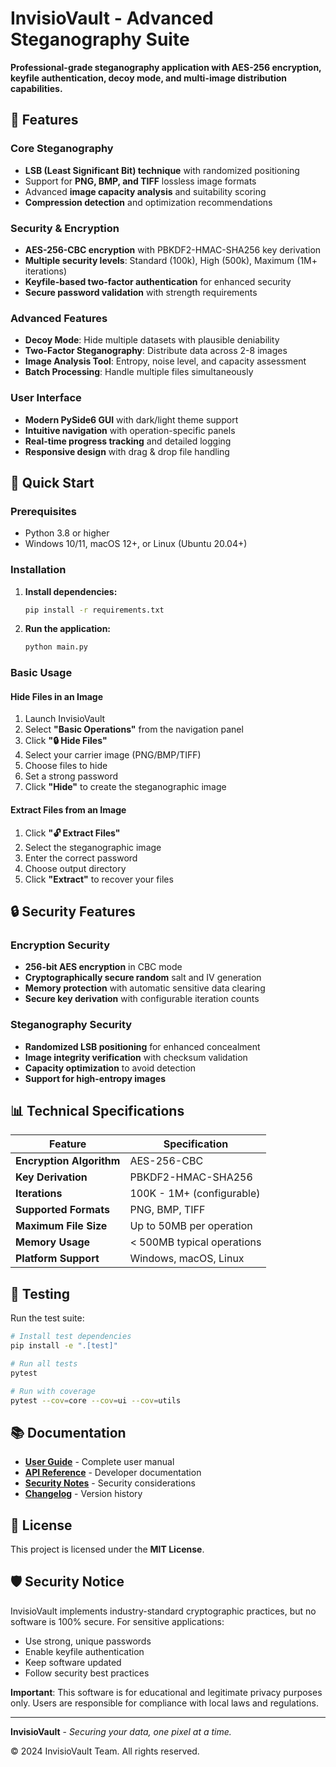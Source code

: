 # InvisioVault - Advanced Steganography Suite

**Professional-grade steganography application with AES-256 encryption, keyfile authentication, decoy mode, and multi-image distribution capabilities.**

## 🌟 Features

### Core Steganography
- **LSB (Least Significant Bit) technique** with randomized positioning
- Support for **PNG, BMP, and TIFF** lossless image formats
- Advanced **image capacity analysis** and suitability scoring
- **Compression detection** and optimization recommendations

### Security & Encryption
- **AES-256-CBC encryption** with PBKDF2-HMAC-SHA256 key derivation
- **Multiple security levels**: Standard (100k), High (500k), Maximum (1M+ iterations)
- **Keyfile-based two-factor authentication** for enhanced security
- **Secure password validation** with strength requirements

### Advanced Features
- **Decoy Mode**: Hide multiple datasets with plausible deniability
- **Two-Factor Steganography**: Distribute data across 2-8 images
- **Image Analysis Tool**: Entropy, noise level, and capacity assessment
- **Batch Processing**: Handle multiple files simultaneously

### User Interface
- **Modern PySide6 GUI** with dark/light theme support
- **Intuitive navigation** with operation-specific panels
- **Real-time progress tracking** and detailed logging
- **Responsive design** with drag & drop file handling

## 🚀 Quick Start

### Prerequisites
- Python 3.8 or higher
- Windows 10/11, macOS 12+, or Linux (Ubuntu 20.04+)

### Installation

1. **Install dependencies:**
   ```bash
   pip install -r requirements.txt
   ```

2. **Run the application:**
   ```bash
   python main.py
   ```

### Basic Usage

#### Hide Files in an Image
1. Launch InvisioVault
2. Select **"Basic Operations"** from the navigation panel
3. Click **"🔒 Hide Files"**
4. Select your carrier image (PNG/BMP/TIFF)
5. Choose files to hide
6. Set a strong password
7. Click **"Hide"** to create the steganographic image

#### Extract Files from an Image
1. Click **"🔓 Extract Files"**
2. Select the steganographic image
3. Enter the correct password
4. Choose output directory
5. Click **"Extract"** to recover your files

## 🔒 Security Features

### Encryption Security
- **256-bit AES encryption** in CBC mode
- **Cryptographically secure random** salt and IV generation
- **Memory protection** with automatic sensitive data clearing
- **Secure key derivation** with configurable iteration counts

### Steganography Security
- **Randomized LSB positioning** for enhanced concealment
- **Image integrity verification** with checksum validation
- **Capacity optimization** to avoid detection
- **Support for high-entropy images**

## 📊 Technical Specifications

| Feature | Specification |
|---------|---------------|
| **Encryption Algorithm** | AES-256-CBC |
| **Key Derivation** | PBKDF2-HMAC-SHA256 |
| **Iterations** | 100K - 1M+ (configurable) |
| **Supported Formats** | PNG, BMP, TIFF |
| **Maximum File Size** | Up to 50MB per operation |
| **Memory Usage** | < 500MB typical operations |
| **Platform Support** | Windows, macOS, Linux |

## 🧪 Testing

Run the test suite:
```bash
# Install test dependencies
pip install -e ".[test]"

# Run all tests
pytest

# Run with coverage
pytest --cov=core --cov=ui --cov=utils
```

## 📚 Documentation

- **[User Guide](docs/user_guide.md)** - Complete user manual
- **[API Reference](docs/api_reference.md)** - Developer documentation
- **[Security Notes](docs/security_notes.md)** - Security considerations
- **[Changelog](docs/changelog.md)** - Version history

## 📄 License

This project is licensed under the **MIT License**.

## 🛡️ Security Notice

InvisioVault implements industry-standard cryptographic practices, but no software is 100% secure. For sensitive applications:
- Use strong, unique passwords
- Enable keyfile authentication
- Keep software updated
- Follow security best practices

**Important**: This software is for educational and legitimate privacy purposes only. Users are responsible for compliance with local laws and regulations.

---

**InvisioVault** - *Securing your data, one pixel at a time.*

© 2024 InvisioVault Team. All rights reserved.
